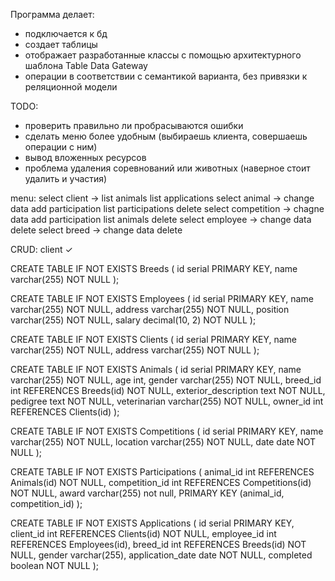 Программа делает:
- подключается к бд
- создает таблицы
- отображает разработанные классы с помощью архитектурного шаблона Table Data Gateway
- операции в соответствии с семантикой варианта, без привязки к реляционной модели

TODO:
- проверить правильно ли пробрасываются ошибки
- сделать меню более удобным (выбираешь клиента, совершаешь операции с ним)
- вывод вложенных ресурсов
- проблема удаления соревнований или животных (наверное стоит удалить и участия)

menu:
  select client -> 
    list animals
    list applications
  select animal ->
    change data
    add participation
    list participations
    delete
  select competition ->
    chagne data
    add participation
    list animals
    delete
  select employee ->
    change data
    delete
  select breed ->
    change data
    delete
  
CRUD:
  client ✓



CREATE TABLE IF NOT EXISTS Breeds (
  id serial PRIMARY KEY,
  name varchar(255) NOT NULL
);

CREATE TABLE IF NOT EXISTS Employees (
  id serial PRIMARY KEY,
  name varchar(255) NOT NULL,
  address varchar(255) NOT NULL,
  position varchar(255) NOT NULL,
  salary decimal(10, 2) NOT NULL
);

CREATE TABLE IF NOT EXISTS Clients (
  id serial PRIMARY KEY,
  name varchar(255) NOT NULL,
  address varchar(255) NOT NULL
);

CREATE TABLE IF NOT EXISTS Animals (
  id serial PRIMARY KEY,
  name varchar(255) NOT NULL,
  age int,
  gender varchar(255) NOT NULL,
  breed_id int REFERENCES Breeds(id) NOT NULL,
  exterior_description text NOT NULL,
  pedigree text NOT NULL,
  veterinarian varchar(255) NOT NULL,
  owner_id int REFERENCES Clients(id)
);

CREATE TABLE IF NOT EXISTS Competitions (
  id serial PRIMARY KEY,
  name varchar(255) NOT NULL,
  location varchar(255) NOT NULL,
  date date NOT NULL
);

CREATE TABLE IF NOT EXISTS Participations (
  animal_id int REFERENCES Animals(id) NOT NULL,
  competition_id int REFERENCES Competitions(id) NOT NULL,
  award varchar(255) not null,
  PRIMARY KEY (animal_id, competition_id)
);

CREATE TABLE IF NOT EXISTS Applications (
  id serial PRIMARY KEY,
  client_id int REFERENCES Clients(id) NOT NULL,
  employee_id int REFERENCES Employees(id),
  breed_id int REFERENCES Breeds(id) NOT NULL,
  gender varchar(255),
  application_date date NOT NULL,
  completed boolean NOT NULL
);





